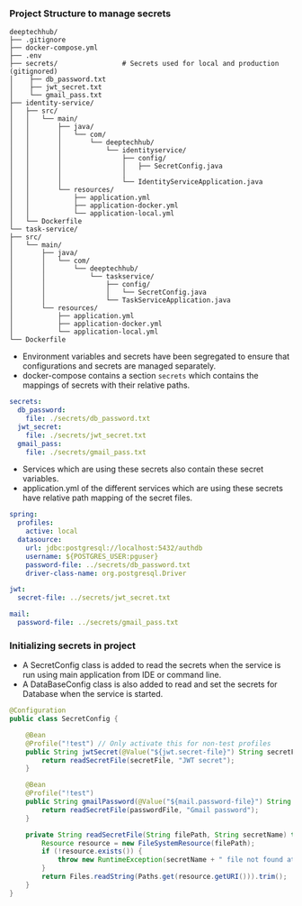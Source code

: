 ### Project Structure to manage secrets

```
deeptechhub/
├── .gitignore
├── docker-compose.yml
├── .env
├── secrets/                # Secrets used for local and production (gitignored)
│    ├── db_password.txt
│    ├── jwt_secret.txt
│    └── gmail_pass.txt
├── identity-service/
│   ├── src/
│   │   └── main/
│   │       ├── java/
│   │       │   └── com/
│   │       │       └── deeptechhub/
│   │       │           └── identityservice/
│   │       │               ├── config/
│   │       │               │   ├── SecretConfig.java
│   │       │               │
│   │       │               └── IdentityServiceApplication.java
│   │       └── resources/
│   │           ├── application.yml
│   │           ├── application-docker.yml
│   │           └── application-local.yml
│   └── Dockerfile
└── task-service/
├── src/
│   └── main/
│       ├── java/
│       │   └── com/
│       │       └── deeptechhub/
│       │           └── taskservice/
│       │               ├── config/
│       │               │   └── SecretConfig.java
│       │               └── TaskServiceApplication.java
│       └── resources/
│           ├── application.yml
│           ├── application-docker.yml
│           └── application-local.yml
└── Dockerfile
```
* Environment variables and secrets have been segregated to ensure that configurations and secrets are managed separately.
* docker-compose contains a section `secrets` which contains the mappings of secrets with their relative paths.
```yaml
secrets:
  db_password:
    file: ./secrets/db_password.txt
  jwt_secret:
    file: ./secrets/jwt_secret.txt
  gmail_pass:
    file: ./secrets/gmail_pass.txt
```
* Services which are using these secrets also contain these secret variables.
* application.yml of the different services which are using these secrets have relative path mapping of the secret files.

```yaml
spring:
  profiles:
    active: local
  datasource:
    url: jdbc:postgresql://localhost:5432/authdb
    username: ${POSTGRES_USER:pguser}
    password-file: ../secrets/db_password.txt
    driver-class-name: org.postgresql.Driver

jwt:
  secret-file: ../secrets/jwt_secret.txt

mail:
  password-file: ../secrets/gmail_pass.txt
```
### Initializing secrets in project
* A SecretConfig class is added to read the secrets when the service is run using main application from IDE or command line.
* A DataBaseConfig class is also added to read and set the secrets for Database when the service is started. 

```java
@Configuration
public class SecretConfig {

    @Bean
    @Profile("!test") // Only activate this for non-test profiles
    public String jwtSecret(@Value("${jwt.secret-file}") String secretFile) throws IOException {
        return readSecretFile(secretFile, "JWT secret");
    }

    @Bean
    @Profile("!test")
    public String gmailPassword(@Value("${mail.password-file}") String passwordFile) throws IOException {
        return readSecretFile(passwordFile, "Gmail password");
    }

    private String readSecretFile(String filePath, String secretName) throws IOException {
        Resource resource = new FileSystemResource(filePath);
        if (!resource.exists()) {
            throw new RuntimeException(secretName + " file not found at: " + filePath);
        }
        return Files.readString(Paths.get(resource.getURI())).trim();
    }
}
```
